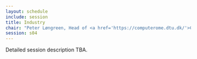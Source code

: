 ```yaml
---
layout: schedule
include: session
title: Industry
chair: "Peter Løngreen, Head of <a href='https://computerome.dtu.dk/'>Computerome</a>"
session: s04
---
```


Detailed session description TBA.
